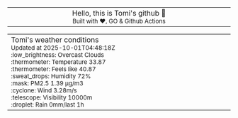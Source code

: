 
<div align="center">
<table>
<tbody>
<td align="center">
<img width="2000" height="0"><br>
Hello, this is Tomi's github 👋<br>
<sup>Built with ❤️, GO & Github Actions</sup><br>
<img width="2000" height="0">
</td>
</tbody>
</table>
</div>
<table>
<tbody>
<td align="left">
<img width="2000" height="0"><br>
Tomi's weather conditions<br>
<sup>Updated at 2025-10-01T04:48:18Z</sup><br>
<sup>:low_brightness: Overcast Clouds</sup><br>
<sup>:thermometer: Temperature 33.87 </sup><br>
<sup>:thermometer: Feels like 40.87</sup><br>
<sup>:sweat_drops: Humidity 72%</sup><br>
<sup>:mask: PM2.5 1.39 μg/m3</sup><br>
<sup>:cyclone: Wind 3.28m/s </sup><br>
<sup>:telescope: Visibility 10000m </sup><br>
<sup>:droplet: Rain 0mm/last 1h </sup><br>
<img width="2000" height="0">
</td>
<td align="left">
<img width="2000" height="0"><br>
<br>
<img width="2000" height="0">
</td>
</tbody>
</table>
</div>
    